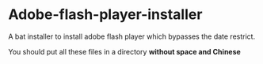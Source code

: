 # Adobe-flash-player-installer
A bat installer to install adobe flash player which bypasses the date restrict.

You should put all these files in a directory **without space and Chinese**

